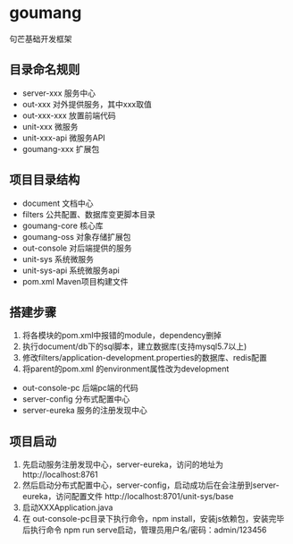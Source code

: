 # goumang
句芒基础开发框架

## 目录命名规则
  - server-xxx 服务中心
  - out-xxx 对外提供服务，其中xxx取值
  - out-xxx-xxx 放置前端代码
  - unit-xxx  微服务
  - unit-xxx-api 微服务API
  - goumang-xxx 扩展包
  
## 项目目录结构
  - document 文档中心
  - filters 公共配置、数据库变更脚本目录
  - goumang-core 核心库
  - goumang-oss 对象存储扩展包
  - out-console 对后端提供的服务
  - unit-sys 系统微服务
  - unit-sys-api 系统微服务api
  - pom.xml Maven项目构建文件
  
 ## 搭建步骤
 1. 将各模块的pom.xml中报错的module，dependency删掉
 2. 执行document/db下的sql脚本，建立数据库(支持mysql5.7以上)
 3. 修改filters/application-development.properties的数据库、redis配置
 4. 将parent的pom.xml 的environment属性改为development

  - out-console-pc 后端pc端的代码
  - server-config 分布式配置中心
  - server-eureka 服务的注册发现中心
 ## 项目启动
 1. 先启动服务注册发现中心，server-eureka，访问的地址为 http://localhost:8761
 2. 然后启动分布式配置中心，server-config，启动成功后在会注册到server-eureka，访问配置文件 http://localhost:8701/unit-sys/base
 3. 启动XXXApplication.java
 4. 在 out-console-pc目录下执行命令，npm install，安装js依赖包，安装完毕后执行命令 npm run serve启动，管理员用户名/密码：admin/123456
 